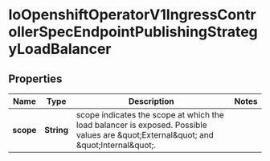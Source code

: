 
# IoOpenshiftOperatorV1IngressControllerSpecEndpointPublishingStrategyLoadBalancer

## Properties
Name | Type | Description | Notes
------------ | ------------- | ------------- | -------------
**scope** | **String** | scope indicates the scope at which the load balancer is exposed. Possible values are \&quot;External\&quot; and \&quot;Internal\&quot;. | 



